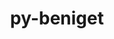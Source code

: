 ---
title: "py-beniget"
layout: cache
categories: [package, develop-2024-03-17]
meta: {"versions": ["0.4.1"], "compilers": ["apple-clang@=15.0.0", "gcc@=11.4.0", "gcc@=12.3.0", "gcc@=9.4.0", "oneapi@=2024.0.0"], "oss": ["ubuntu20.04", "ubuntu22.04", "ventura"], "platforms": ["darwin", "linux"], "targets": ["aarch64", "neoverse_v1", "neoverse_v2", "ppc64le", "x86_64_v3"], "stacks": ["e4s", "e4s-neoverse-v2", "e4s-neoverse_v1", "e4s-oneapi", "e4s-power", "ml-darwin-aarch64-mps", "ml-linux-x86_64-cpu", "ml-linux-x86_64-cuda", "ml-linux-x86_64-rocm", "root", "tutorial"], "num_specs": 21, "num_specs_by_stack": {"root": 21, "ml-darwin-aarch64-mps": 2, "e4s-power": 3, "e4s-neoverse_v1": 3, "e4s-neoverse-v2": 3, "e4s": 3, "ml-linux-x86_64-cuda": 3, "ml-linux-x86_64-rocm": 2, "ml-linux-x86_64-cpu": 3, "e4s-oneapi": 3, "tutorial": 1}}
spec_details: [{"hash": "heducytvwpfiaavcvckbohhgsr2jxwvd", "compiler": "apple-clang@=15.0.0", "versions": ["0.4.1"], "os": "ventura", "platform": "darwin", "target": "aarch64", "variants": ["build_system=python_pip"], "stacks": ["root", "ml-darwin-aarch64-mps"], "size": "-", "tarball": "https://binaries.spack.io/develop-2024-03-17/build_cache/darwin-ventura-aarch64/apple-clang-15.0.0/py-beniget-0.4.1/darwin-ventura-aarch64-apple-clang-15.0.0-py-beniget-0.4.1-heducytvwpfiaavcvckbohhgsr2jxwvd.spack"}, {"hash": "wcbuxxo2jpd3aplzaite3ygrnuikba5e", "compiler": "apple-clang@=15.0.0", "versions": ["0.4.1"], "os": "ventura", "platform": "darwin", "target": "aarch64", "variants": ["build_system=python_pip"], "stacks": ["root", "ml-darwin-aarch64-mps"], "size": "-", "tarball": "https://binaries.spack.io/develop-2024-03-17/build_cache/darwin-ventura-aarch64/apple-clang-15.0.0/py-beniget-0.4.1/darwin-ventura-aarch64-apple-clang-15.0.0-py-beniget-0.4.1-wcbuxxo2jpd3aplzaite3ygrnuikba5e.spack"}, {"hash": "5dehlunws4tdplcmvww7brgd44bc2nnx", "compiler": "gcc@=9.4.0", "versions": ["0.4.1"], "os": "ubuntu20.04", "platform": "linux", "target": "ppc64le", "variants": ["build_system=python_pip"], "stacks": ["e4s-power", "root"], "size": "-", "tarball": "https://binaries.spack.io/develop-2024-03-17/build_cache/linux-ubuntu20.04-ppc64le/gcc-9.4.0/py-beniget-0.4.1/linux-ubuntu20.04-ppc64le-gcc-9.4.0-py-beniget-0.4.1-5dehlunws4tdplcmvww7brgd44bc2nnx.spack"}, {"hash": "nbwm237mics36w4ssp2crbspnfqrnm33", "compiler": "gcc@=9.4.0", "versions": ["0.4.1"], "os": "ubuntu20.04", "platform": "linux", "target": "ppc64le", "variants": ["build_system=python_pip"], "stacks": ["e4s-power", "root"], "size": "-", "tarball": "https://binaries.spack.io/develop-2024-03-17/build_cache/linux-ubuntu20.04-ppc64le/gcc-9.4.0/py-beniget-0.4.1/linux-ubuntu20.04-ppc64le-gcc-9.4.0-py-beniget-0.4.1-nbwm237mics36w4ssp2crbspnfqrnm33.spack"}, {"hash": "npohbakfu4gvnsn35lxt54jalve6jc6h", "compiler": "gcc@=9.4.0", "versions": ["0.4.1"], "os": "ubuntu20.04", "platform": "linux", "target": "ppc64le", "variants": ["build_system=python_pip"], "stacks": ["e4s-power", "root"], "size": "-", "tarball": "https://binaries.spack.io/develop-2024-03-17/build_cache/linux-ubuntu20.04-ppc64le/gcc-9.4.0/py-beniget-0.4.1/linux-ubuntu20.04-ppc64le-gcc-9.4.0-py-beniget-0.4.1-npohbakfu4gvnsn35lxt54jalve6jc6h.spack"}, {"hash": "hfpxadnb5jko4n2inc6h7zoszszhh5xt", "compiler": "gcc@=11.4.0", "versions": ["0.4.1"], "os": "ubuntu22.04", "platform": "linux", "target": "neoverse_v1", "variants": ["build_system=python_pip"], "stacks": ["e4s-neoverse_v1", "root"], "size": "-", "tarball": "https://binaries.spack.io/develop-2024-03-17/build_cache/linux-ubuntu22.04-neoverse_v1/gcc-11.4.0/py-beniget-0.4.1/linux-ubuntu22.04-neoverse_v1-gcc-11.4.0-py-beniget-0.4.1-hfpxadnb5jko4n2inc6h7zoszszhh5xt.spack"}, {"hash": "rngqj2rqlhishyb5zohsk6b34zf6crs6", "compiler": "gcc@=11.4.0", "versions": ["0.4.1"], "os": "ubuntu22.04", "platform": "linux", "target": "neoverse_v1", "variants": ["build_system=python_pip"], "stacks": ["e4s-neoverse_v1", "root"], "size": "-", "tarball": "https://binaries.spack.io/develop-2024-03-17/build_cache/linux-ubuntu22.04-neoverse_v1/gcc-11.4.0/py-beniget-0.4.1/linux-ubuntu22.04-neoverse_v1-gcc-11.4.0-py-beniget-0.4.1-rngqj2rqlhishyb5zohsk6b34zf6crs6.spack"}, {"hash": "r4u5drm5lve6iqykr3nai3ogtu6mvqy7", "compiler": "gcc@=11.4.0", "versions": ["0.4.1"], "os": "ubuntu22.04", "platform": "linux", "target": "neoverse_v1", "variants": ["build_system=python_pip"], "stacks": ["e4s-neoverse_v1", "root"], "size": "-", "tarball": "https://binaries.spack.io/develop-2024-03-17/build_cache/linux-ubuntu22.04-neoverse_v1/gcc-11.4.0/py-beniget-0.4.1/linux-ubuntu22.04-neoverse_v1-gcc-11.4.0-py-beniget-0.4.1-r4u5drm5lve6iqykr3nai3ogtu6mvqy7.spack"}, {"hash": "t7j6bu4applh26zgg6csv226jcz5dzxz", "compiler": "gcc@=11.4.0", "versions": ["0.4.1"], "os": "ubuntu22.04", "platform": "linux", "target": "neoverse_v2", "variants": ["build_system=python_pip"], "stacks": ["root", "e4s-neoverse-v2"], "size": "-", "tarball": "https://binaries.spack.io/develop-2024-03-17/build_cache/linux-ubuntu22.04-neoverse_v2/gcc-11.4.0/py-beniget-0.4.1/linux-ubuntu22.04-neoverse_v2-gcc-11.4.0-py-beniget-0.4.1-t7j6bu4applh26zgg6csv226jcz5dzxz.spack"}, {"hash": "4sndccfddjsvlubky34uv566hrpsxw4w", "compiler": "gcc@=11.4.0", "versions": ["0.4.1"], "os": "ubuntu22.04", "platform": "linux", "target": "neoverse_v2", "variants": ["build_system=python_pip"], "stacks": ["root", "e4s-neoverse-v2"], "size": "-", "tarball": "https://binaries.spack.io/develop-2024-03-17/build_cache/linux-ubuntu22.04-neoverse_v2/gcc-11.4.0/py-beniget-0.4.1/linux-ubuntu22.04-neoverse_v2-gcc-11.4.0-py-beniget-0.4.1-4sndccfddjsvlubky34uv566hrpsxw4w.spack"}, {"hash": "dl7j7bczdvax75ecl3xelkstjolotuy4", "compiler": "gcc@=11.4.0", "versions": ["0.4.1"], "os": "ubuntu22.04", "platform": "linux", "target": "neoverse_v2", "variants": ["build_system=python_pip"], "stacks": ["root", "e4s-neoverse-v2"], "size": "-", "tarball": "https://binaries.spack.io/develop-2024-03-17/build_cache/linux-ubuntu22.04-neoverse_v2/gcc-11.4.0/py-beniget-0.4.1/linux-ubuntu22.04-neoverse_v2-gcc-11.4.0-py-beniget-0.4.1-dl7j7bczdvax75ecl3xelkstjolotuy4.spack"}, {"hash": "uhkstznz3lgbmzpzqmsuewwz6gmnvmm7", "compiler": "gcc@=11.4.0", "versions": ["0.4.1"], "os": "ubuntu22.04", "platform": "linux", "target": "x86_64_v3", "variants": ["build_system=python_pip"], "stacks": ["e4s", "root"], "size": "-", "tarball": "https://binaries.spack.io/develop-2024-03-17/build_cache/linux-ubuntu22.04-x86_64_v3/gcc-11.4.0/py-beniget-0.4.1/linux-ubuntu22.04-x86_64_v3-gcc-11.4.0-py-beniget-0.4.1-uhkstznz3lgbmzpzqmsuewwz6gmnvmm7.spack"}, {"hash": "sem57bas2lfrfiwo4bgnpdlvweyg56rf", "compiler": "gcc@=11.4.0", "versions": ["0.4.1"], "os": "ubuntu22.04", "platform": "linux", "target": "x86_64_v3", "variants": ["build_system=python_pip"], "stacks": ["e4s", "root"], "size": "-", "tarball": "https://binaries.spack.io/develop-2024-03-17/build_cache/linux-ubuntu22.04-x86_64_v3/gcc-11.4.0/py-beniget-0.4.1/linux-ubuntu22.04-x86_64_v3-gcc-11.4.0-py-beniget-0.4.1-sem57bas2lfrfiwo4bgnpdlvweyg56rf.spack"}, {"hash": "meszsfrj3m3gvhx3mn2zhsld2fech52u", "compiler": "gcc@=11.4.0", "versions": ["0.4.1"], "os": "ubuntu22.04", "platform": "linux", "target": "x86_64_v3", "variants": ["build_system=python_pip"], "stacks": ["ml-linux-x86_64-cuda", "ml-linux-x86_64-rocm", "root", "ml-linux-x86_64-cpu"], "size": "-", "tarball": "https://binaries.spack.io/develop-2024-03-17/build_cache/linux-ubuntu22.04-x86_64_v3/gcc-11.4.0/py-beniget-0.4.1/linux-ubuntu22.04-x86_64_v3-gcc-11.4.0-py-beniget-0.4.1-meszsfrj3m3gvhx3mn2zhsld2fech52u.spack"}, {"hash": "mez3vye2yvluddj5vzcqfivlvnmfii6p", "compiler": "gcc@=11.4.0", "versions": ["0.4.1"], "os": "ubuntu22.04", "platform": "linux", "target": "x86_64_v3", "variants": ["build_system=python_pip"], "stacks": ["ml-linux-x86_64-cuda", "root", "ml-linux-x86_64-cpu"], "size": "-", "tarball": "https://binaries.spack.io/develop-2024-03-17/build_cache/linux-ubuntu22.04-x86_64_v3/gcc-11.4.0/py-beniget-0.4.1/linux-ubuntu22.04-x86_64_v3-gcc-11.4.0-py-beniget-0.4.1-mez3vye2yvluddj5vzcqfivlvnmfii6p.spack"}, {"hash": "k3c77iy47lmkfslhoj2ogcpqv5wmja3w", "compiler": "gcc@=11.4.0", "versions": ["0.4.1"], "os": "ubuntu22.04", "platform": "linux", "target": "x86_64_v3", "variants": ["build_system=python_pip"], "stacks": ["e4s", "root"], "size": "-", "tarball": "https://binaries.spack.io/develop-2024-03-17/build_cache/linux-ubuntu22.04-x86_64_v3/gcc-11.4.0/py-beniget-0.4.1/linux-ubuntu22.04-x86_64_v3-gcc-11.4.0-py-beniget-0.4.1-k3c77iy47lmkfslhoj2ogcpqv5wmja3w.spack"}, {"hash": "tjfpszsgg2t3gmk5l4nfiiso63u6y4ds", "compiler": "gcc@=11.4.0", "versions": ["0.4.1"], "os": "ubuntu22.04", "platform": "linux", "target": "x86_64_v3", "variants": ["build_system=python_pip"], "stacks": ["ml-linux-x86_64-cuda", "ml-linux-x86_64-rocm", "root", "ml-linux-x86_64-cpu"], "size": "-", "tarball": "https://binaries.spack.io/develop-2024-03-17/build_cache/linux-ubuntu22.04-x86_64_v3/gcc-11.4.0/py-beniget-0.4.1/linux-ubuntu22.04-x86_64_v3-gcc-11.4.0-py-beniget-0.4.1-tjfpszsgg2t3gmk5l4nfiiso63u6y4ds.spack"}, {"hash": "eg3dw5jrzz25sgpnitbsxkkhqeract5t", "compiler": "oneapi@=2024.0.0", "versions": ["0.4.1"], "os": "ubuntu22.04", "platform": "linux", "target": "x86_64_v3", "variants": ["build_system=python_pip"], "stacks": ["e4s-oneapi", "root"], "size": "-", "tarball": "https://binaries.spack.io/develop-2024-03-17/build_cache/linux-ubuntu22.04-x86_64_v3/oneapi-2024.0.0/py-beniget-0.4.1/linux-ubuntu22.04-x86_64_v3-oneapi-2024.0.0-py-beniget-0.4.1-eg3dw5jrzz25sgpnitbsxkkhqeract5t.spack"}, {"hash": "egvihkpjiwjvziuxe2efyqjv2heji5zv", "compiler": "gcc@=12.3.0", "versions": ["0.4.1"], "os": "ubuntu22.04", "platform": "linux", "target": "x86_64_v3", "variants": ["build_system=python_pip"], "stacks": ["root", "tutorial"], "size": "-", "tarball": "https://binaries.spack.io/develop-2024-03-17/build_cache/linux-ubuntu22.04-x86_64_v3/gcc-12.3.0/py-beniget-0.4.1/linux-ubuntu22.04-x86_64_v3-gcc-12.3.0-py-beniget-0.4.1-egvihkpjiwjvziuxe2efyqjv2heji5zv.spack"}, {"hash": "vynq4eizxyphjnoswtsb6ck5qf37qdky", "compiler": "oneapi@=2024.0.0", "versions": ["0.4.1"], "os": "ubuntu22.04", "platform": "linux", "target": "x86_64_v3", "variants": ["build_system=python_pip"], "stacks": ["e4s-oneapi", "root"], "size": "-", "tarball": "https://binaries.spack.io/develop-2024-03-17/build_cache/linux-ubuntu22.04-x86_64_v3/oneapi-2024.0.0/py-beniget-0.4.1/linux-ubuntu22.04-x86_64_v3-oneapi-2024.0.0-py-beniget-0.4.1-vynq4eizxyphjnoswtsb6ck5qf37qdky.spack"}, {"hash": "3gmfvfaijuafvzklkga7uwkf4vnol32s", "compiler": "oneapi@=2024.0.0", "versions": ["0.4.1"], "os": "ubuntu22.04", "platform": "linux", "target": "x86_64_v3", "variants": ["build_system=python_pip"], "stacks": ["e4s-oneapi", "root"], "size": "-", "tarball": "https://binaries.spack.io/develop-2024-03-17/build_cache/linux-ubuntu22.04-x86_64_v3/oneapi-2024.0.0/py-beniget-0.4.1/linux-ubuntu22.04-x86_64_v3-oneapi-2024.0.0-py-beniget-0.4.1-3gmfvfaijuafvzklkga7uwkf4vnol32s.spack"}]
---